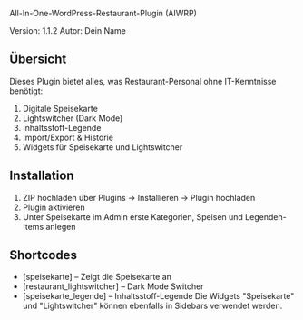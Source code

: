 All-In-One-WordPress-Restaurant-Plugin (AIWRP)

Version: 1.1.2
Autor: Dein Name

## Übersicht

Dieses Plugin bietet alles, was Restaurant-Personal ohne IT-Kenntnisse benötigt:

1. Digitale Speisekarte
2. Lightswitcher (Dark Mode)
3. Inhaltsstoff-Legende
4. Import/Export & Historie
5. Widgets für Speisekarte und Lightswitcher

## Installation

1. ZIP hochladen über Plugins → Installieren → Plugin hochladen  
2. Plugin aktivieren  
3. Unter Speisekarte im Admin erste Kategorien, Speisen und Legenden-Items anlegen

## Shortcodes

- [speisekarte] – Zeigt die Speisekarte an
- [restaurant_lightswitcher] – Dark Mode Switcher
- [speisekarte_legende] – Inhaltsstoff-Legende
Die Widgets "Speisekarte" und "Lightswitcher" können ebenfalls in Sidebars verwendet werden.

